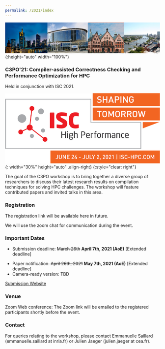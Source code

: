 ```yaml
---
permalink: /2021/index 
---
```


![Banner](/assets/banner.jpg){:height="auto" width="100%"}

### C3PO'21: Compiler-assisted Correctness Checking and Performance Optimization for HPC

Held in conjunction with ISC 2021.

![ISC2021](/assets/ISC2021_Logo.png){: width="30%" height="auto" .align-right}
{:style="clear: right"}

The goal of the C3PO workshop is to bring together a diverse group of
researchers to discuss their latest research results on compilation techniques
for solving HPC challenges. The workshop will feature contributed papers and
invited talks in this area.

### Registration

<!--Registration is FREE and open for everyone interested, and users need to sign up at this [link](https://docs.google.com/forms/d/1s7BDZ9BgFDhpwNF5W3i6a_YSqs7jJlSRl_e957sKEBQ/viewform?edit_requested=true<Paste>)-->

The registration link will be available here in future.

We will use the zoom chat for communication during the event.


### Important Dates
<!-- - Submission deadline: March 22nd, 2021 (AoE) -->
- Submission deadline: ~~March 26th~~ **April 7th, 2021 (AoE)** [Extended deadline]
<!-- - Paper notification: April 20th, 2021 -->
- Paper notification: ~~April 26th, 2021~~ **May 7th, 2021 (AoE)** [Extended deadline]
- Camera-ready version: TBD

[Submission Website](https://easychair.org/conferences/?conf=c3po21)

### Venue
Zoom Web conference: The Zoom link will be emailed to the registered participants shortly before the event. 

### Contact
For queries relating to the workshop, please contact Emmanuelle Saillard (emmanuelle.saillard at inria.fr) or Julien Jaeger (julien.jaeger at cea.fr).
